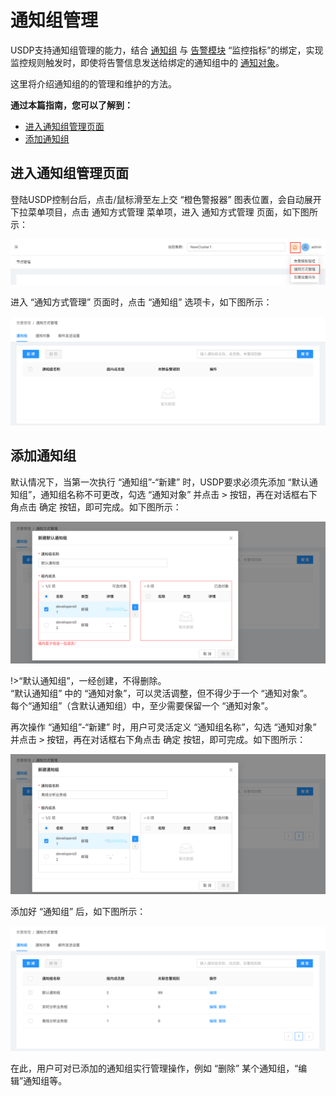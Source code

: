 # 通知组管理

USDP支持通知组管理的能力，结合 [通知组](/USDP/operate/alarm/notification_group) 与 [告警模块](/USDP/operate/alarm/alarm_template) “监控指标”的绑定，实现监控规则触发时，即使将告警信息发送给绑定的通知组中的 [通知对象](/USDP/operate/alarm/notification_object)。

这里将介绍通知组的的管理和维护的方法。



**通过本篇指南，您可以了解到：**

- [进入通知组管理页面](/USDP/operate/alarm/notification_group?id=进入通知组管理页面)
- [添加通知组](/USDP/operate/alarm/notification_group?id=添加通知组)




## 进入通知组管理页面

登陆USDP控制台后，点击/鼠标滑至左上交 “橙色警报器” 图表位置，会自动展开下拉菜单项目，点击 通知方式管理 菜单项，进入 通知方式管理 页面，如下图所示：

![](../../images/operate/alarm/set_emailserver/notify_usdp_entrance.png)

进入 “通知方式管理” 页面时，点击 “通知组” 选项卡，如下图所示：

![](../../images/operate/alarm/notification_group/notify_usdp_set_notifygroup.png)



## 添加通知组

默认情况下，当第一次执行 “通知组”-“新建” 时，USDP要求必须先添加 “默认通知组”，通知组名称不可更改，勾选 “通知对象” 并点击 <kbd>></kbd> 按钮，再在对话框右下角点击 <kbd>确定</kbd> 按钮，即可完成。如下图所示：

![](../../images/operate/alarm/notification_group/notify_usdp_set_notifygroup_default.png)

!>“默认通知组”，一经创建，不得删除。</br>“默认通知组” 中的 “通知对象”，可以灵活调整，但不得少于一个 “通知对象”。</br>每个“通知组”（含默认通知组）中，至少需要保留一个 “通知对象”。

再次操作 “通知组”-“新建” 时，用户可灵活定义 “通知组名称”，勾选 “通知对象” 并点击 <kbd>></kbd> 按钮，再在对话框右下角点击 <kbd>确定</kbd> 按钮，即可完成。如下图所示：

![](../../images/operate/alarm/notification_group/notify_usdp_set_notifygroup_groupadd.png)

添加好 “通知组” 后，如下图所示：

![](../../images/operate/alarm/notification_group/notify_usdp_set_notifygroup_management.png)

在此，用户可对已添加的通知组实行管理操作，例如 “删除” 某个通知组，“编辑”通知组等。